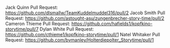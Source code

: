 Jack Quinn Pull Request: https://github.com/dlsmallw/TeamKuddelmuddel316/pull/2
Jacob Smith Pull Request: https://github.com/astought-asu/zungenbrecher-story-time/pull/2
Cameron Thieme Pull Request: https://github.com/hafields1/kopfkino-storytime/pull/7
Dylan White Pull Request: https://github.com/cthieme1/kopfkino-storytime/pull/1
Natel Whitaker Pull Request: https://github.com/bvmanley/Holterdiepolter_Storytime/pull/1
